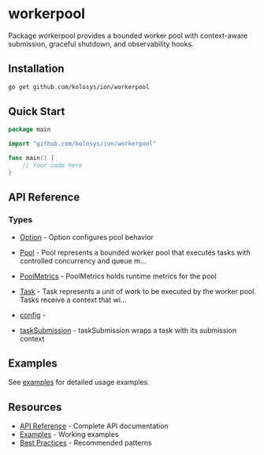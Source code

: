 # workerpool

Package workerpool provides a bounded worker pool with context-aware submission,
graceful shutdown, and observability hooks.


## Installation

```bash
go get github.com/kolosys/ion/workerpool
```

## Quick Start

```go
package main

import "github.com/kolosys/ion/workerpool"

func main() {
    // Your code here
}
```

## API Reference
### Types
- [Option](../api-reference/workerpool.md#option) - Option configures pool behavior

- [Pool](../api-reference/workerpool.md#pool) - Pool represents a bounded worker pool that executes tasks with controlled
concurrency and queue m...
- [PoolMetrics](../api-reference/workerpool.md#poolmetrics) - PoolMetrics holds runtime metrics for the pool

- [Task](../api-reference/workerpool.md#task) - Task represents a unit of work to be executed by the worker pool.
Tasks receive a context that wi...
- [config](../api-reference/workerpool.md#config) - 
- [taskSubmission](../api-reference/workerpool.md#tasksubmission) - taskSubmission wraps a task with its submission context


## Examples

See [examples](../examples/workerpool/README.md) for detailed usage examples.

## Resources

- [API Reference](../api-reference/workerpool.md) - Complete API documentation
- [Examples](../examples/workerpool/README.md) - Working examples
- [Best Practices](../guides/workerpool-best-practices.md) - Recommended patterns
